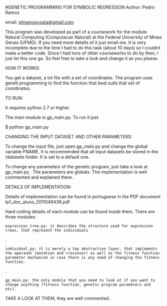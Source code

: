 #GENETIC PROGRAMMING FOR SYMBOLIC REGRESSION
Author: Pedro Ramos

email: phramoscosta@gmail.com

This program was developed as part of a coursework for the module Natural Computing (Computacao Natural) at the Federal University of Minas Gerais (UFMG). If you need more details of it just email me. It is very incomplete due to the time I had to do this task (about 10 days) so I couldnt make a better code. Since I had tons of other courseworks to do by then, I just let this one go. So feel free to take a look and change it as you please.

HOW IT WORKS:

You get a dataset, a txt file with a set of coordinates. The program uses geneti programming to find the function that best suits that set of coordinates.

TO RUN:

It requires python 2.7 or higher.

The main module is gp_main.py. To run it just 

$ python gp_main.py

CHANGING THE INPUT DATASET AND OTHER PARAMETERS:

To change the input file, just open gp_main.py and change the global variable FNAME. It is recommended that all input datasets be stored in the /datasets folder. It is set to a default one.

To change any parameters of the genetic program, just take a look at gp_main.py . The parameters are globals. The implementation is well commented and explained there.

DETAILS OF IMPLEMENTATION:

Details of implementation can be found in portuguese in the PDF document tp1_doc_aluno_2011049436.pdf 

Hard coding details of each module can be found inside them. There are three modules:

    expression_tree.py: it describes the structure used for expression trees, that represent the individuals
    
.
    
    individual.py: it is merely a top abstraction layer, that implements the operands (mutation and crossover) as well as the fitness function parameter mechanism in case there is any need of changing the fitness function.

.
    
    gp_main.py: the only module that you need to look at if you want to change anything (fitness function, genetic program parameters and etc). 

TAKE A LOOK AT THEM, they are well commented.

